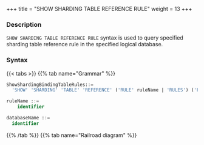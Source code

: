 +++
title = "SHOW SHARDING TABLE REFERENCE RULE"
weight = 13
+++

### Description

`SHOW SHARDING TABLE REFERENCE RULE` syntax is used to query specified sharding table reference rule in the specified logical database.

### Syntax

{{< tabs >}}
{{% tab name="Grammar" %}}
```sql
ShowShardingBindingTableRules::=
  'SHOW' 'SHARDING' 'TABLE' 'REFERENCE' ('RULE' ruleName | 'RULES') ('FROM' databaseName)?

ruleName ::=
    identifier

databaseName ::=
  identifier
```
{{% /tab %}}
{{% tab name="Railroad diagram" %}}
<iframe frameborder="0" name="diagram" id="diagram" width="100%" height="100%"></iframe>
{{% /tab %}}
{{< /tabs >}}

### Supplement

- When `databaseName` is not specified, the default is the currently used `DATABASE`. If `DATABASE` is not used, No database selected will be prompted.

### Return value description

| Columns                  | Descriptions                       |
|--------------------------|------------------------------------|
| name                     | Sharding table reference rule name |
| sharding_table_reference | sharding table reference           |

### Example

- Query sharding table reference rules for the specified logical database

```sql
SHOW SHARDING TABLE REFERENCE RULES FROM sharding_db;
```

```sql
mysql> SHOW SHARDING TABLE REFERENCE RULES FROM sharding_db;
+-------+--------------------------+
| name  | sharding_table_reference |
+-------+--------------------------+
| ref_0 | t_a,t_b                  |
| ref_1 | t_c,t_d                  |
+-------+--------------------------+
2 rows in set (0.00 sec)
```

- Query sharding table reference rules for the current logical database

```sql
SHOW SHARDING TABLE REFERENCE RULES;
```

```sql
mysql> SHOW SHARDING TABLE REFERENCE RULES;
+-------+--------------------------+
| name  | sharding_table_reference |
+-------+--------------------------+
| ref_0 | t_a,t_b                  |
| ref_1 | t_c,t_d                  |
+-------+--------------------------+
2 rows in set (0.00 sec)
```

- Query specified sharding table reference rule for the specified logical database

```sql
SHOW SHARDING TABLE REFERENCE RULE ref_0 FROM sharding_db;
```

```sql
mysql> SHOW SHARDING TABLE REFERENCE RULE FROM sharding_db;
+-------+--------------------------+
| name  | sharding_table_reference |
+-------+--------------------------+
| ref_0 | t_a,t_b                  |
+-------+--------------------------+
1 row in set (0.00 sec)
```

- Query specified sharding table reference rule for the current logical database

```sql
SHOW SHARDING TABLE REFERENCE RULE ref_0;
```

```sql
mysql> SHOW SHARDING TABLE REFERENCE RULE ref_0;
+-------+--------------------------+
| name  | sharding_table_reference |
+-------+--------------------------+
| ref_0 | t_a,t_b                  |
+-------+--------------------------+
1 row in set (0.00 sec)
```

### Reserved word

`SHOW`, `SHARDING`, `TABLE`, `REFERENCE`, `RULE`, `RULES`, `FROM`

### Related links

- [Reserved word](/en/user-manual/shardingsphere-proxy/distsql/syntax/reserved-word/)
